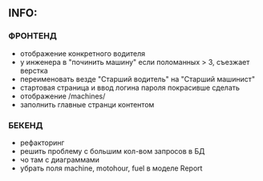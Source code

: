 ## INFO:

### ФРОНТЕНД

* отображение конкретного водителя
* у инженера в "починить машину" если поломанных > 3, съезжает верстка
* переименовать везде "Старший водитель" на "Старший машинист"
* стартовая страница и ввод логина пароля покрасивше сделать
* отображение /machines/
* заполнить главные странци контентом

### БЕКЕНД

* рефакторинг
* решить проблему с большим кол-вом запросов в БД
* чо там с диаграммами 
* убрать поля machine, motohour, fuel в моделе Report